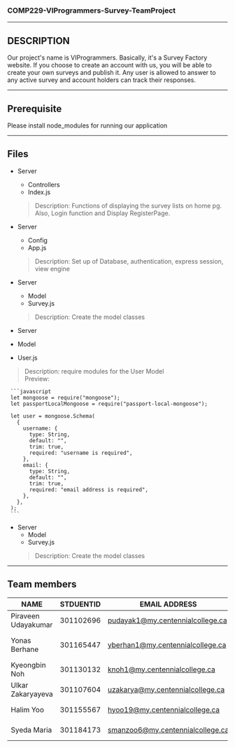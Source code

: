 ### COMP229-VIProgrammers-Survey-TeamProject
- - -
## DESCRIPTION 
Our project's name is VIProgrammers.
Basically, it's a Survey Factory website. If you choose to create an account with us, you will be able to create your own surveys and publish it. Any user is allowed to answer to any active survey and account holders can track their responses.
- - -
## Prerequisite
Please install node_modules for running our application
- - -
## Files

* Server
  * Controllers
   * Index.js
   > Description: Functions of displaying the survey lists on home pg. Also, Login function and Display RegisterPage.


* Server
  * Config
   * App.js 
   > Description: Set up of Database, authentication, express session, view engine

* Server
  * Model
   * Survey.js 
   > Description: Create the model classes
 
 
 * Server
  * Model
   * User.js 
   > Description: require modules for the User Model         
   > Preview: 
   >                        
     ```javascript
     let mongoose = require("mongoose");
     let passportLocalMongoose = require("passport-local-mongoose");

     let user = mongoose.Schema(
       {
         username: {
           type: String,
           default: "",
           trim: true,
           required: "username is required",
         },
         email: {
           type: String,
           default: "",
           trim: true,
           required: "email address is required",
         },
       },
     );
     ```

* Server
  * Model
   * Survey.js 
   > Description: Create the model classes

- - - 

## Team members

NAME|STDUENTID|EMAIL ADDRESS|POSITION
---|---|---|---|
Piraveen Udayakumar|301102696|pudayak1@my.centennialcollege.ca|Generalist Programmer|
Yonas Berhane|301165447|yberhan1@my.centennialcollege.ca|Lead Software Engineer|
Kyeongbin Noh|301130132|knoh1@my.centennialcollege.ca|UI programmer|
Ulkar Zakaryayeva|301107604|uzakarya@my.centennialcollege.ca|Database Programmer|
Halim Yoo|301155567|hyoo19@my.centennialcollege.ca|Project Manager|
Syeda Maria|301184173|smanzoo6@my.centennialcollege.ca|Web Designer|



